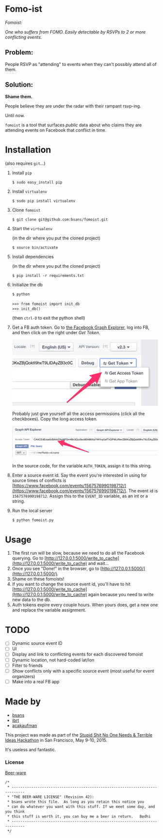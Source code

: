 # Fomo-ist

*Fomoist:*

*One who suffers from FOMO.  Easily detectable by RSVPs to 2 or more conflicting events.*

## Problem:

People RSVP as "attending" to events when they can't possibly attend all of them.

## Solution:

**Shame them.**

People believe they are under the radar with their rampant rsvp-ing.  

Until now.

`fomoist` is a tool that surfaces *public* data about who claims they are attending events on Facebook that conflict in time.

# Installation

(also requires `git`...)

1. Install `pip`

   ```
   $ sudo easy_install pip
   ```

2. Install `virtualenv`

   ```
   $ sudo pip install virtualenv
   ```

3. Clone `fomoist`

   ```
   $ git clone git@github.com:bsans/fomoist.git
   ```

4. Start the `virtualenv`

   (in the dir where you put the cloned project)
   
   ```
   $ source bin/activate
   ```
   

5. Install dependencies

	(in the dir where you put the cloned project)
	
   ```
   $ pip install -r requirements.txt
   ```


6. Initialize the db

   ```
   $ python 
   
   >>> from fomoist import init_db
   >>> init_db()
   ```
   (then `ctrl-D` to exit the python shell)

7. Get a FB auth token.  Go to [the Facebook Graph Explorer](https://developers.facebook.com/tools/explorer), log into FB, and then click on the right under *Get Token*.  
 
   ![Get access token UI](https://github.com/bsans/fomoist/blob/master/fb_get_access_token_ui.png?raw=true)
 
   Probably just give yourself all the access permissions (click all the checkboxes).  Copy the long access token.  
   
   ![Copy access token](https://github.com/bsans/fomoist/blob/master/fb_access_token_ui.png?raw=true)
   
   In the source code, for the variable `AUTH_TOKEN`, assign it to this string.

8. Enter a source event id.  Say the event you're interested in using for source times of conflicts is [https://www.facebook.com/events/1567576990198712/](https://www.facebook.com/events/1567576990198712/).  The event id is `1567576990198712`.  Assign this to the `EVENT_ID` variable, as an int or a string.

9. Run the local server

	```
	$ python fomoist.py
	```

# Usage

1. The first run will be slow, because we need to do all the Facebook querying.  Go to [http://127.0.0.1:5000/write_to_cache](http://127.0.0.1:5000/write_to_cache) and wait...
2. Once you see "Done!" in the browser, go to [http://127.0.0.1:5000/](http://127.0.0.1:5000/).
3. Shame on these fomoists!
4. If you want to change the source event id, you'll have to hit [http://127.0.0.1:5000/write_to_cache](http://127.0.0.1:5000/write_to_cache) again because you need to write new data to the db.
5. Auth tokens expire every couple hours.  When yours does, get a new one and replace the variable assignment.



# TODO

- [ ] Dynamic source event ID
- [ ] UI
- [ ] Display and link to conflicting events for each discovered fomoist
- [ ] Dynamic location, not hard-coded lat/lon
- [ ] Filter to friends
- [ ] Show conflicts only with a specific source event (most useful for event organizers)
- [ ] Make into a real FB app

# Made by

* [bsans](https://github.com/bsans)
* [ibrt](https://github.com/ibrt)
* [acakaufman](https://github.com/acakaufman)

This project was made as part of the [Stupid Shit No One Needs & Terrible Ideas Hackathon](http://stupidhackathon.github.io/) in San Francisco, May 9-10, 2015.

It's useless and fantastic.

### License

[Beer-ware](http://en.wikipedia.org/wiki/Beerware)

```
/*
 * ----------------------------------------------------------------------------
 * "THE BEER-WARE LICENSE" (Revision 42):
 * bsans wrote this file.  As long as you retain this notice you
 * can do whatever you want with this stuff. If we meet some day, and you think
 * this stuff is worth it, you can buy me a beer in return.   Bodhi
 * ----------------------------------------------------------------------------
 */
 ```
